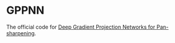 # GPPNN
The official code for <a href="https://arxiv.org/abs/2103.05946">Deep Gradient Projection Networks for Pan-sharpening</a>.

